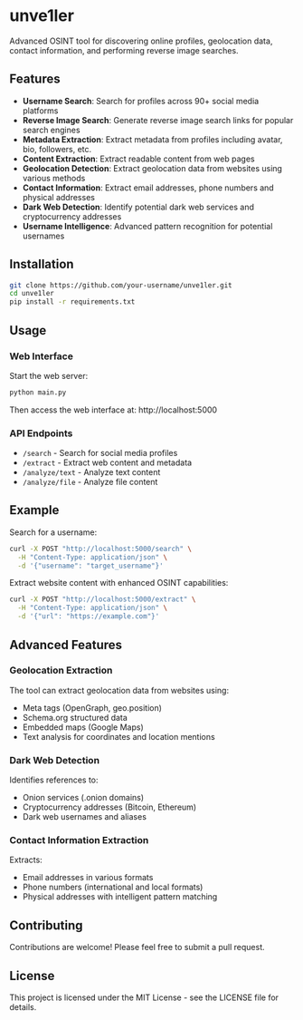 # unve1ler

Advanced OSINT tool for discovering online profiles, geolocation data, contact information, and performing reverse image searches.

## Features

- **Username Search**: Search for profiles across 90+ social media platforms
- **Reverse Image Search**: Generate reverse image search links for popular search engines
- **Metadata Extraction**: Extract metadata from profiles including avatar, bio, followers, etc.
- **Content Extraction**: Extract readable content from web pages
- **Geolocation Detection**: Extract geolocation data from websites using various methods
- **Contact Information**: Extract email addresses, phone numbers and physical addresses
- **Dark Web Detection**: Identify potential dark web services and cryptocurrency addresses
- **Username Intelligence**: Advanced pattern recognition for potential usernames

## Installation

```bash
git clone https://github.com/your-username/unve1ler.git
cd unve1ler
pip install -r requirements.txt
```

## Usage

### Web Interface

Start the web server:

```bash
python main.py
```

Then access the web interface at: http://localhost:5000

### API Endpoints

- `/search` - Search for social media profiles
- `/extract` - Extract web content and metadata
- `/analyze/text` - Analyze text content
- `/analyze/file` - Analyze file content

## Example

Search for a username:

```bash
curl -X POST "http://localhost:5000/search" \
  -H "Content-Type: application/json" \
  -d '{"username": "target_username"}'
```

Extract website content with enhanced OSINT capabilities:

```bash
curl -X POST "http://localhost:5000/extract" \
  -H "Content-Type: application/json" \
  -d '{"url": "https://example.com"}'
```

## Advanced Features

### Geolocation Extraction

The tool can extract geolocation data from websites using:

- Meta tags (OpenGraph, geo.position)
- Schema.org structured data
- Embedded maps (Google Maps)
- Text analysis for coordinates and location mentions

### Dark Web Detection

Identifies references to:

- Onion services (.onion domains)
- Cryptocurrency addresses (Bitcoin, Ethereum)
- Dark web usernames and aliases

### Contact Information Extraction

Extracts:

- Email addresses in various formats
- Phone numbers (international and local formats)
- Physical addresses with intelligent pattern matching

## Contributing

Contributions are welcome! Please feel free to submit a pull request.

## License

This project is licensed under the MIT License - see the LICENSE file for details.